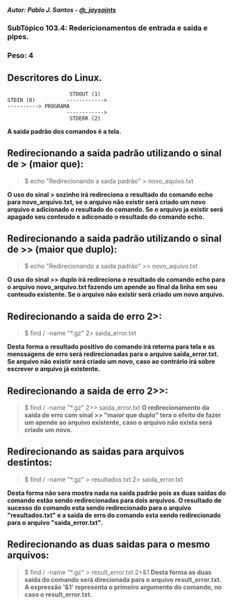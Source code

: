 ##### Autor: Pablo J. Santos - [@_jaysaints](#code)
### SubTópico 103.4: Redericionamentos de entrada e saida e pipes.
### Peso: 4


## Descritores do Linux.

```
                    STDOUT (1)
STDIN (0)          ------------>
----------> PROGRAMA 
                   ------------>
                    STDERR (2)
```                   

**A saida padrão dos comandos é a tela.**


## Redirecionando a saida padrão utilizando o sinal de > (maior que):
> $ echo "Redirecionando a saida padrão" > novo_aquivo.txt

**O uso do sinal > sozinho irá redireciona o resultado do comando echo para novo_arquivo.txt, se o arquivo não existir será criado um novo arquivo e adicionado o resultado do comando. Se o arquivo ja existir será apagado seu conteudo e adiconado o resultado do comando echo.**

## Redirecionando a saida padrão utilizando o sinal de >> (maior que duplo):
> $ echo "Redirecionando a saida padrão" >> novo_aquivo.txt

**O uso do sinal >> duplo irá redireciona o resultado do comando echo para o arquivo novo_arquivo.txt fazendo um apende ao final da linha em seu conteudo existente. Se o arquivo não existir será criado um novo arquivo.**


## Redirecionando a saida de erro 2>:
> $ find / -name "*.gz" 2> saida_error.txt

**Desta forma o resultado positivo do comando irá retorna para tela e as menssagens de erro será redirecionadas para o arquivo saida_error.txt. Se arquivo não existir será criado um novo, caso ao contrário irá sobre escrever o arquivo já existente.**

## Redirecionando a saida de erro 2>>:
> $ find / -name "*.gz" 2>> saida_error.txt
**O redirecionamento da saida de erro com sinal >> "maior que duplo" tera o efeito de fazer um apende ao arquivo existente, caso o arquivo não exista será criado um novo.**

## Redirecionando as saidas para arquivos destintos:
> $ find / -name "*.gz" > resultados.txt 2> saida_error.txt

**Desta forma não sera mostra nada na saida padrão pois as duas saidas do comando estão sendo redirecionadas para dois arquivos. O resultado de sucesso do comando esta sendo redirecionado para o arquivo "resultados.txt" e a saida de erro do comando esta sendo redirecionado para o arquivo "saida_error.txt".**

## Redirecionando as duas saidas para o mesmo arquivos:
> $ find / -name "*.gz" > result_error.txt 2>&1
**Desta forma as duas saida do comando será direcionada para o arquivo result_error.txt. A expressão '&1' representa o primeiro argumento do comando, no caso o result_error.txt.** 


